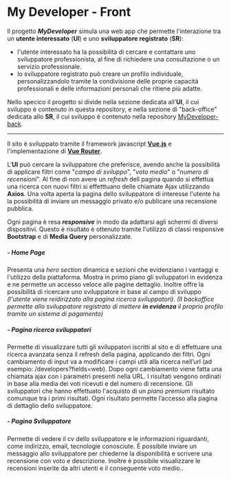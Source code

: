 # My Developer - Front

Il progetto ***MyDeveloper*** simula una web app che permette l'interazione tra un **utente interessato** (**UI**) e uno **sviluppatore registrato** (**SR**):
- l'utente interessato ha la possibilità di cercare e contattare uno sviluppatore professionista, al fine di richiedere una consultazione o un servizio professionale. 
- lo sviluppatore registrato può creare un profilo individuale, personalizzandolo tramite la condivisione delle proprie capacità professionali e delle informazioni personali che ritiene più adatte.

Nello specico il progetto si divide nella sezione dedicata all'**UI**, il cui sviluppo è contenuto in questa repository, e nella sezione di "back-office" dedicata allo **SR**, il cui sviluppo è contenuto nella repository [MyDeveloper-back](https://github.com/Luis-Mocha/bdevelopers-back).

---

Il sito è sviluppato tramite il framework javascript **[Vue.js](https://vuejs.org/)** e l'implementazione di **[Vue Router](https://router.vuejs.org/)**.

L'**UI** può cercare la sviluppatore che preferisce, avendo anche la possibilità di applicare filtri come "*campo di sviluppo*", "*voto medio*" o "*numero di recensioni*".
Al fine di non avere un *refresh* dell pagina quando si effettua una ricerca con nuovi filtri si effetttuano delle chiamate Ajax utilizzando **Axios**.
Una volta aperta la pagina dello sviluppatore di interesse l'utente ha la possibilità di inviare un messaggio privato e/o publicare una recensione pubblica.

Ogni pagina è resa ***responsive*** in modo da adattarsi agli schermi di diversi dispositivi. Questo è risultato è ottenuto tramite l'utilizzo di classi responsive **Bootstrap** e di **Media Query** personalizzate.

##### - Home Page

Presenta una *hero section* dinamica e sezioni che evidenziano i vantaggi e l'utilizzo della piattaforma.
Mostra in primo piano gli sviluppatori in evidenza e ne permette un accesso veloce alle pagine dettaglio. Inoltre offre la possibilità di ricercare uno sviluppatore in base al campo di sviluppo *(l'utente viene reidirizzato alla pagina ricerca sviluppatori)*.
*(Il backoffice permette allo sviluppatore registrato di mettere **in evidenza** il proprio profilo tramite un sistema di pagamento)*

##### - Pagina ricerca sviluppatori

Permette di visualizzare tutti gli sviluppatori iscritti al sito e di effettuare una ricerca avanzata senza il refresh della pagina, applicando dei filtri. Ogni cambiamento di input va a modificare i campi utili alla ricerca nell’url (ad esempio: /developers?fields=web). Dopo ogni cambiamento viene fatta una chiamata ajax con i parametri presenti nella URL.
I risultati vengono ordinati in base alla media dei voti ricevuti e del numero di recensione. Gli sviluppatori che hanno effettuato l'acquisto di un *piano premium* risultato comunque tra i primi risultati.
Ogni risultato permette l’accesso alla pagina di dettaglio dello sviluppatore.

##### - Pagina Sviluppatore

Permette di vedere il cv dello sviluppatore e le informazioni riguardanti, come indirizzo, email, tecnologie conosciute. 
È possibile inviare un messaggio allo sviluppatore per chiederne la disponibilità e scrivere
una recensione con voto e descrizione. Inoltre è possibile visualizzare le recensioni inserite da altri utenti e il conseguente voto medio..